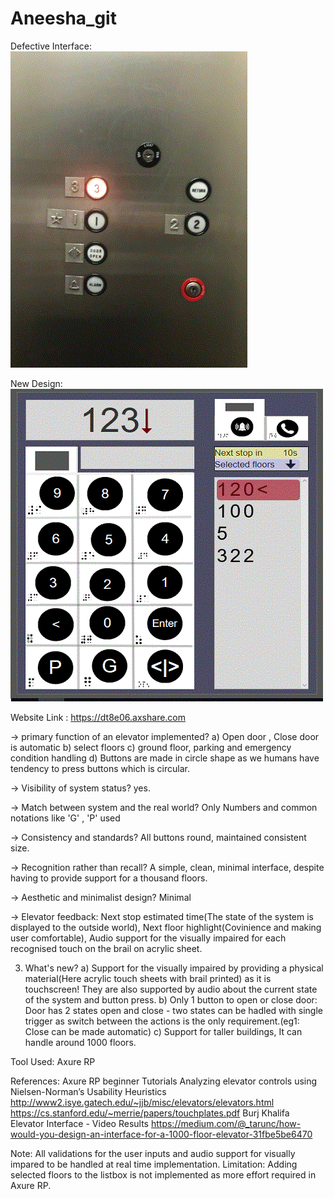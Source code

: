 # Aneesha_git
Defective Interface:
![](defective.gif)

New Design:
![](NewDesign_500_500.gif)

Website Link : https://dt8e06.axshare.com

-> primary function of an elevator implemented?
a) Open door , Close door is automatic
b) select floors
c) ground floor, parking and emergency condition handling
d) Buttons are made in circle shape as we humans have tendency to press buttons which is circular.

-> Visibility of system status?
yes.

-> Match between system and the real world?
Only Numbers and common notations like 'G' , 'P' used

-> Consistency and standards?
All buttons round, maintained consistent size.

-> Recognition rather than recall?
A simple, clean, minimal interface, despite having to provide support for a thousand floors.

-> Aesthetic and minimalist design?
Minimal

-> Elevator feedback:
   Next stop estimated time(The state of the system is displayed to the outside world), 
   Next floor highlight(Covinience and making user comfortable),
   Audio support for the visually impaired for each recognised touch on the brail on acrylic sheet.

3. What's new?
a) Support for the visually impaired by providing
a physical material(Here acrylic touch sheets with brail printed) as it is touchscreen! 
They are also supported by audio about the current state of the system and button press.
b) Only 1 button to open or close door:
Door has 2 states open and close - two states can be hadled with
single trigger as switch between the actions is the only requirement.(eg1: Close can be made automatic)
c) Support for taller buildings, It can handle around 1000 floors.

Tool Used: Axure RP

References: 
Axure RP beginner Tutorials
Analyzing elevator controls using Nielsen-Norman’s Usability Heuristics
http://www2.isye.gatech.edu/~jjb/misc/elevators/elevators.html
https://cs.stanford.edu/~merrie/papers/touchplates.pdf
Burj Khalifa Elevator Interface - Video Results
https://medium.com/@_tarunc/how-would-you-design-an-interface-for-a-1000-floor-elevator-31fbe5be6470


Note: 
All validations for the user inputs and 
audio support for visually impared to be handled at real time implementation.
Limitation: 
Adding selected floors to the listbox is not implemented as more effort required in Axure RP.
